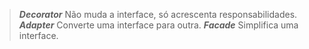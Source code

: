 > ***Decorator*** Não muda a interface, só acrescenta responsabilidades.
> ***Adapter*** Converte uma interface para outra.
> ***Facade*** Simplifica uma interface.
